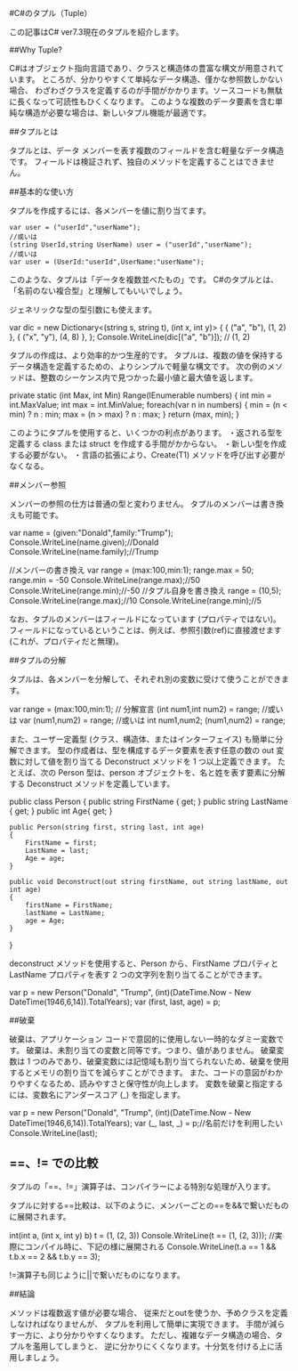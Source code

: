 ﻿#C#のタプル（Tuple）

この記事はC# ver7.3現在のタプルを紹介します。

##Why Tuple?

C#はオブジェクト指向言語であり、クラスと構造体の豊富な構文が用意されています。 
ところが、分かりやすくて単純なデータ構造、僅かな参照数しかない場合、
わざわざクラスを定義するのが手間がかかります。ソースコードも無駄に長くなって可読性もひくくなります。
このような複数のデータ要素を含む単純な構造が必要な場合は、新しいタプル機能が最適です。

##タプルとは

タプルとは、データ メンバーを表す複数のフィールドを含む軽量なデータ構造です。 
フィールドは検証されず、独自のメソッドを定義することはできません。

##基本的な使い方

タプルを作成するには、各メンバーを値に割り当てます。

    var user = ("userId","userName");
    //或いは
    (string UserId,string UserName) user = ("userId","userName");
    //或いは
    var user = (UserId:"userId",UserName:"userName");

このような、タプルは「データを複数並べたもの」です。
C#のタプルとは、「名前のない複合型」と理解してもいいでしょう。

ジェネリックな型の型引数にも使えます。

var dic = new Dictionary<(string s, string t), (int x, int y)>
{
    { ("a", "b"), (1, 2) },
    { ("x", "y"), (4, 8) },
};
Console.WriteLine(dic[("a", "b")]); // (1, 2)

タプルの作成は、より効率的かつ生産的です。 
タプルは、複数の値を保持するデータ構造を定義するための、よりシンプルで軽量な構文です。 
次の例のメソッドは、整数のシーケンス内で見つかった最小値と最大値を返します。

private static (int Max, int Min) Range(IEnumerable<int> numbers)
{
    int min = int.MaxValue;
    int max = int.MinValue;
    foreach(var n in numbers)
    {
        min = (n < min) ? n : min;
        max = (n > max) ? n : max;
    }
    return (max, min);
}

このようにタプルを使用すると、いくつかの利点があります。
・返される型を定義する class または struct を作成する手間がかからない。
・新しい型を作成する必要がない。
・言語の拡張により、Create<T1>(T1) メソッドを呼び出す必要がなくなる。

##メンバー参照

メンバーの参照の仕方は普通の型と変わりません。
タプルのメンバーは書き換えも可能です。

var name = (given:"Donald",family:"Trump");
Console.WriteLine(name.given);//Donald
Console.WriteLine(name.family);//Trump

//メンバーの書き換え
var range = (max:100,min:1);
range.max = 50;
range.min = -50
Console.WriteLine(range.max);//50
Console.WriteLine(range.min);//-50
//タプル自身を書き換え
range = (10,5);
Console.WriteLine(range.max);//10
Console.WriteLine(range.min);//5

なお、タプルのメンバーはフィールドになっています (プロパティではない)。 
フィールドになっているということは、例えば、参照引数(ref)に直接渡せます (これが、プロパティだと無理)。

##タプルの分解

タプルは、各メンバーを分解して、それぞれ別の変数に受けて使うことができます。

var range = (max:100,min:1);
// 分解宣言
(int num1,int num2) = range;
//或いは
var (num1,num2) = range;
//或いは
int num1,num2;
(num1,num2) = range;

また、ユーザー定義型 (クラス、構造体、またはインターフェイス) も簡単に分解できます。
型の作成者は、型を構成するデータ要素を表す任意の数の out 変数に対して値を割り当てる Deconstruct メソッドを 1 つ以上定義できます。 
たとえば、次の Person 型は、person オブジェクトを、名と姓を表す要素に分解する Deconstruct メソッドを定義しています。

public class Person
{
    public string FirstName { get; }
    public string LastName { get; }
    public int Age{ get; }

    public Person(string first, string last, int age)
    {
        FirstName = first;
        LastName = last;
        Age = age;
    }

    public void Deconstruct(out string firstName, out string lastName, out int age)
    {
        firstName = FirstName;
        lastName = LastName;
        age = Age;
    }
}

deconstruct メソッドを使用すると、Person から、FirstName プロパティと LastName プロパティを表す 2 つの文字列を割り当てることができます。

var p = new Person("Donald", "Trump", (int)(DateTime.Now - New DateTime(1946,6,14)).TotalYears);
var (first, last, age) = p;

##破棄

破棄は、アプリケーション コードで意図的に使用しない一時的なダミー変数です。 
破棄は、未割り当ての変数と同等です。つまり、値がありません。 
破棄変数は 1 つのみであり、破棄変数には記憶域も割り当てられないため、破棄を使用するとメモリの割り当てを減らすことができます。 
また、コードの意図がわかりやすくなるため、読みやすさと保守性が向上します。
変数を破棄と指定するには、変数名にアンダースコア (_) を指定します。

var p = new Person("Donald", "Trump", (int)(DateTime.Now - New DateTime(1946,6,14)).TotalYears);
var (_, last, _) = p;//名前だけを利用したい
Console.WriteLine(last);

## ==、!= での比較

タプルの「==、!=」演算子は、コンパイラーによる特別な処理が入ります。

タプルに対する==比較は、以下のように、メンバーごとの==を&&で繋いだものに展開されます。

int(int a, (int x, int y) b) t = (1, (2, 3))
Console.WriteLine(t == (1, (2, 3)));
//実際にコンパイル時に、下記の様に展開される
Console.WriteLine(t.a == 1 && t.b.x == 2 && t.b.y == 3);

!=演算子も同じように||で繋いだものになります。

##結論

メソッドは複数返す値が必要な場合、
従来だとoutを使うか、予めクラスを定義しなければなりませんが、
タプルを利用して簡単に実現できます。
手間が減らす一方に、より分かりやすくなります。
ただし、複雑なデータ構造の場合、タプルを濫用してしまうと、
逆に分かりにくくなります。十分気を付ける上に活用しましょう。
